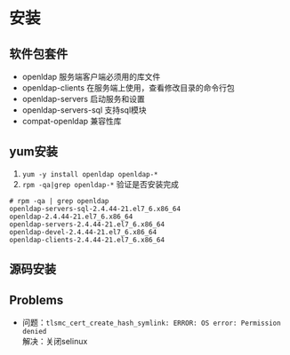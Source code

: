 # 安装


软件包套件
------
* openldap 服务端客户端必须用的库文件
* openldap-clients 在服务端上使用，查看修改目录的命令行包
* openldap-servers 启动服务和设置
* openldap-servers-sql 支持sql模块
* compat-openldap 兼容性库

yum安装
-------
1. `yum -y install openldap openldap-*`
2. `rpm -qa|grep openldap-*` 验证是否安装完成

```
# rpm -qa | grep openldap
openldap-servers-sql-2.4.44-21.el7_6.x86_64
openldap-2.4.44-21.el7_6.x86_64
openldap-servers-2.4.44-21.el7_6.x86_64
openldap-devel-2.4.44-21.el7_6.x86_64
openldap-clients-2.4.44-21.el7_6.x86_64
```

源码安装
------



Problems
-------
* 问题：`tlsmc_cert_create_hash_symlink: ERROR: OS error: Permission denied`<br>
  解决：关闭selinux
